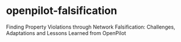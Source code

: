 # openpilot-falsification
Finding Property Violations through Network Falsification:  Challenges, Adaptations and Lessons Learned from OpenPilot

